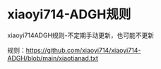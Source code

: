 # xiaoyi714-ADGH规则
xiaoyi714ADGH规则-不定期手动更新，也可能不更新

规则：https://github.com/xiaoyi714/xiaoyi714-ADGH/blob/main/xiaotianad.txt

